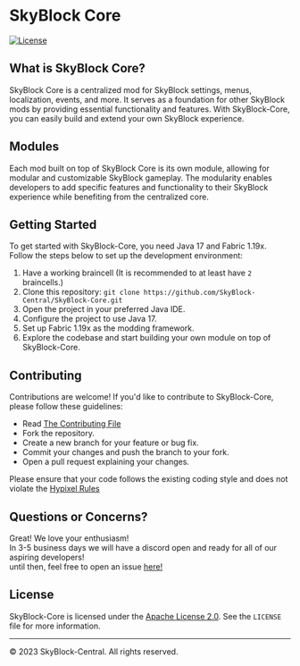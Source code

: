 # SkyBlock Core

[![License](https://img.shields.io/badge/license-Apache--2.0-green)](https://github.com/SkyBlock-Central/SkyBlock-Core/blob/main/LICENSE)

## What is SkyBlock Core?

SkyBlock Core is a centralized mod for SkyBlock settings, menus, localization, events, and more. It serves as a foundation for other SkyBlock mods by providing essential functionality and features. With SkyBlock-Core, you can easily build and extend your own SkyBlock experience.

## Modules

Each mod built on top of SkyBlock Core is its own module, allowing for modular and customizable SkyBlock gameplay. The modularity enables developers to add specific features and functionality to their SkyBlock experience while benefiting from the centralized core.

## Getting Started

To get started with SkyBlock-Core, you need Java 17 and Fabric 1.19x. Follow the steps below to set up the development environment:

1. Have a working braincell (It is recommended to at least have `2` braincells.)
2. Clone this repository: `git clone https://github.com/SkyBlock-Central/SkyBlock-Core.git`
3. Open the project in your preferred Java IDE.
4. Configure the project to use Java 17.
5. Set up Fabric 1.19x as the modding framework.
6. Explore the codebase and start building your own module on top of SkyBlock-Core.

## Contributing

Contributions are welcome! If you'd like to contribute to SkyBlock-Core, please follow these guidelines:

- Read [The Contributing File](https://github.com/SkyBlock-Central/SkyBlock-Core/blob/main/CONTRIBUTING.md)
- Fork the repository.
- Create a new branch for your feature or bug fix.
- Commit your changes and push the branch to your fork.
- Open a pull request explaining your changes.

Please ensure that your code follows the existing coding style and does not violate the [Hypixel Rules](https://hypixel.net/rules)

## Questions or Concerns?
Great! We love your enthusiasm! \
In 3-5 business days we will have a discord open and ready for all of our aspiring developers!  
until then, feel free to open an issue [here!](https://github.com/SkyBlock-Central/SkyBlock-Core/issues)
## License

SkyBlock-Core is licensed under the [Apache License 2.0](https://github.com/SkyBlock-Central/SkyBlock-Core/blob/main/LICENSE). See the `LICENSE` file for more information.

---

© 2023 SkyBlock-Central. All rights reserved.
